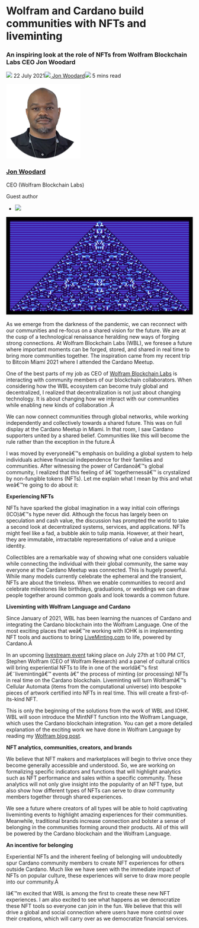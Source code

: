 # Wolfram and Cardano build communities with NFTs and liveminting
### **An inspiring look at the role of NFTs from Wolfram Blockchain Labs CEO Jon Woodard**
![](img/2021-07-22-wolfram-and-cardano-build-communities-with-nfts-and-liveminting.002.png) 22 July 2021![](img/2021-07-22-wolfram-and-cardano-build-communities-with-nfts-and-liveminting.002.png)[ Jon Woodard](/en/blog/authors/jon-woodard/page-1/)![](img/2021-07-22-wolfram-and-cardano-build-communities-with-nfts-and-liveminting.003.png) 5 mins read

![Jon Woodard](img/2021-07-22-wolfram-and-cardano-build-communities-with-nfts-and-liveminting.004.png)[](/en/blog/authors/jon-woodard/page-1/)
### [**Jon Woodard**](/en/blog/authors/jon-woodard/page-1/)
CEO (Wolfram Blockchain Labs)

Guest author

- ![](img/2021-07-22-wolfram-and-cardano-build-communities-with-nfts-and-liveminting.005.png)[](https://twitter.com/jonwoodard "Twitter")

![ Wolfram and Cardano build communities with NFTs and liveminting](img/2021-07-22-wolfram-and-cardano-build-communities-with-nfts-and-liveminting.006.jpeg)

As we emerge from the darkness of the pandemic, we can reconnect with our communities and re-focus on a shared vision for the future. We are at the cusp of a technological renaissance heralding new ways of forging strong connections. At Wolfram Blockchain Labs (WBL), we foresee a future where important moments can be forged, stored, and shared in real time to bring more communities together. The inspiration came from my recent trip to Bitcoin Miami 2021 where I attended the Cardano Meetup.

One of the best parts of my job as CEO of [Wolfram Blockchain Labs](https://www.wolframblockchainlabs.com/) is interacting with community members of our blockchain collaborators. When considering how the WBL ecosystem can become truly global and decentralized, I realized that decentralization is not just about changing technology. It is about changing how we interact with our communities while enabling new kinds of collaboration .Â 

We can now connect communities through global networks, while working independently and collectively towards a shared future. This was on full display at the Cardano Meetup in Miami. In that room, I saw Cardano supporters united by a shared belief. Communities like this will become the rule rather than the exception in the future.Â 

I was moved by everyoneâ€™s emphasis on building a global system to help individuals achieve financial independence for their families and communities. After witnessing the power of Cardanoâ€™s global community, I realized that this feeling of â€˜togethernessâ€™ is crystalized by non-fungible tokens (NFTs). Let me explain what I mean by this and what weâ€™re going to do about it:

**Experiencing NFTs**

NFTs have sparked the global imagination in a way initial coin offerings (ICO)â€™s hype never did. Although the focus has largely been on speculation and cash value, the discussion has prompted the world to take a second look at decentralized systems, services, and applications. NFTs might feel like a fad, a bubble akin to tulip mania. However, at their heart, they are immutable, intractable representations of value and a unique identity.

Collectibles are a remarkable way of showing what one considers valuable while connecting the individual with their global community, the same way everyone at the Cardano Meetup was connected. This is hugely powerful. While many models currently celebrate the ephemeral and the transient, NFTs are about the timeless. When we enable communities to record and celebrate milestones like birthdays, graduations, or weddings we can draw people together around common goals and look towards a common future.

**Liveminting with Wolfram Language and Cardano**

Since January of 2021, WBL has been learning the nuances of Cardano and integrating the Cardano blockchain into the Wolfram Language. One of the most exciting places that weâ€™re working with IOHK is in implementing NFT tools and auctions to bring [LiveMinting.com](https://www.liveminting.com/) to life, powered by Cardano.Â 

In an upcoming [livestream event](https://youtu.be/pMfrRFNCKhE) taking place on July 27th at 1:00 PM CT, Stephen Wolfram (CEO of Wolfram Research) and a panel of cultural critics will bring experiential NFTs to life in one of the worldâ€™s first â€˜livemintingâ€™ events â€” the process of minting (or processing) NFTs in real time on the Cardano blockchain. Liveminting will turn Wolframâ€™s Cellular Automata (items from the computational universe) into bespoke pieces of artwork certified into NFTs in real time. This will create a first-of-its-kind NFT.

This is only the beginning of the solutions from the work of WBL and IOHK. WBL will soon introduce the MintNFT function into the Wolfram Language, which uses the Cardano blockchain integration. You can get a more detailed explanation of the exciting work we have done in Wolfram Language by reading my [Wolfram blog post](https://blog.wolfram.com/2021/07/21/liveminting-nfts-with-the-wolfram-language-on-the-cardano-blockchain/).

**NFT analytics, communities, creators, and brands**

We believe that NFT makers and marketplaces will begin to thrive once they become generally accessible and understood. So, we are working on formalizing specific indicators and functions that will highlight analytics such as NFT performance and sales within a specific community. These analytics will not only give insight into the popularity of an NFT type, but also show how different types of NFTs can serve to draw community members together through shared experiences.

We see a future where creators of all types will be able to hold captivating liveminting events to highlight amazing experiences for their communities. Meanwhile, traditional brands increase connection and bolster a sense of belonging in the communities forming around their products. All of this will be powered by the Cardano blockchain and the Wolfram Language.

**An incentive for belonging**

Experiential NFTs and the inherent feeling of belonging will undoubtedly spur Cardano community members to create NFT experiences for others outside Cardano. Much like we have seen with the immediate impact of NFTs on popular culture, these experiences will serve to draw more people into our community.Â 

Iâ€™m excited that WBL is among the first to create these new NFT experiences. I am also excited to see what happens as we democratize these NFT tools so everyone can join in the fun. We believe that this will drive a global and social connection where users have more control over their creations, which will carry over as we democratize financial services.
